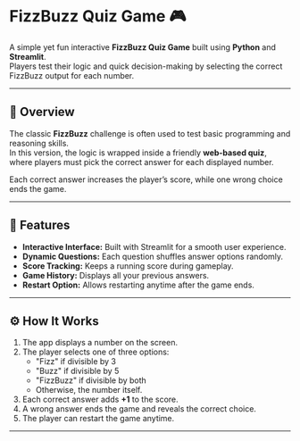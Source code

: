 # FizzBuzz Quiz Game 🎮

A simple yet fun interactive **FizzBuzz Quiz Game** built using **Python** and **Streamlit**.  
Players test their logic and quick decision-making by selecting the correct FizzBuzz output for each number.

---

## 📘 Overview

The classic **FizzBuzz** challenge is often used to test basic programming and reasoning skills.  
In this version, the logic is wrapped inside a friendly **web-based quiz**, where players must pick the correct answer for each displayed number.

Each correct answer increases the player’s score, while one wrong choice ends the game.

---

## 🧩 Features

- **Interactive Interface:** Built with Streamlit for a smooth user experience.
- **Dynamic Questions:** Each question shuffles answer options randomly.
- **Score Tracking:** Keeps a running score during gameplay.
- **Game History:** Displays all your previous answers.
- **Restart Option:** Allows restarting anytime after the game ends.


---

## ⚙️ How It Works

1. The app displays a number on the screen.
2. The player selects one of three options:
   - "Fizz" if divisible by 3  
   - "Buzz" if divisible by 5  
   - "FizzBuzz" if divisible by both  
   - Otherwise, the number itself.
3. Each correct answer adds **+1** to the score.
4. A wrong answer ends the game and reveals the correct choice.
5. The player can restart the game anytime.

---

